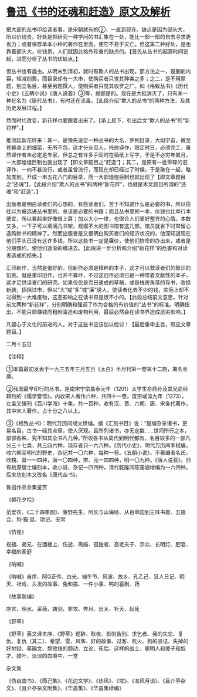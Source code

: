 # [鲁迅《书的还魂和赶造》原文及解析](https://www.vrrw.net/wx/8603.html)

把大部的丛书印给读者看，是宋朝就有的②，一直到现在。缺点是因为部头大，所以价钱贵。好处是把研究一种学问的书汇集在一处，能比一部一部的自去寻求更省力；或者保存单本小种的著作在里面，使它不易于灭亡。但这第二种好处，是也靠着部头大，价钱贵，人们就因此格外珍重的缺点的。【首先从丛书的起源时间说起，进而分析了丛书的优缺点。】

但丛书也有蠹虫。从明末到清初，就时有欺人的丛书出现。那方法之一，是删削内容，轻减刻费，而目录却有一大串，使购买者只觉其种类之多；之二，是不用原题，别立名目，甚至另题撰人，使购买者只觉其收罗之广。如《格致丛书》《历代小史》《五朝小说》《唐人说荟》③等，就都是的。现在是大抵消灭了，只有末一种化名为《唐代丛书》，有时还在流毒。【此段介绍“欺人的丛书”的两种方法，及其历史发展过程。】



然而时代改变，新花样也要跟着出来了。【承上启下，引出后文“欺人的丛书”的“新花样”。】

推测起新花样来：其一，是豫先设定一种丛书的大名，罗列目录，大如宇宙，微至苍蝇身上的细菌，无所不包，这才分头觅人，托他译作，限定时日，必须完工，虽然译作者未必定是专家，但总之有许多手同时在稿纸上写字，于是不必穷年累月，一大部煌煌巨制也就出现了【即文章题目之“赶造”】；其二，是原有一批零碎的旧译作，一向不甚流行，或者虽曾流行，而现在却已经过了时候，于是聚在一起，略加类别，开成一串五花八门的目录，而一大部煌煌巨制也就出现了【即文章题目之“还魂”】。【此段介绍“欺人的丛书”的两种“新花样”，也就是本文题目所谓的“还魂”和“赶造”。】

出版者是明白读者们的心想的，有些读者们，苦于不知道什么是必要的书，所以往往以为被选进丛书里的，总该是必要的书籍；而且丛书里的一本，价钱也比单行本便宜，所以看起来好像很上算；加以大小一律，也很合人们爱好整齐的心情。本数又多，一下子可以填满几书架，规模不大的图书馆有这几部，馆员就省下时常留心选购新书的精神了。然而出版者是又很明白购买者们的经济状况的，他深知道现在他们手头已没有这许多钱，所以这些书一定是廉价，使他们拚命的办出来，或者是分期豫约，使他们逐渐的缴进去。【此段进一步分析和介绍“新花样”的危害和对读者造成的损失。】

汇印新作，当然是很好的，但新作必须是精粹的本子，这才可以救读者们的智识的饥荒。就是重印旧作，也并不算坏，不过这旧作必须已是一种带着文献性的本子，这才足供读者们的研究。如果仅仅是克日速成的草稿，或是栈房角落的存书，改换新装，招摇过市，但以“大”或“多”或“廉”诱人，使读者化去不少的钱，实际上却不过得到一大堆废物，这恶影响之在读书界是很不小的。【此段总结前文意思，针对前文两种“新花样”，分别明确和强调了作为合格的有价值的“丛书”的标准。明确指出，不能只顾赚钱而粗制滥造和废物利用，最后必然会在读书界造成恶劣影响。】

凡留心于文化的前进的人，对于这些书应该加以检讨！【最后重申主旨，照应文章题目。】

二月十五日





【注释】

①本篇最初发表于一九三五年三月五日《太白》半月刊第一卷第十二期，署名长庚。

②我国最早印行的丛书，是南宋宁宗嘉泰元年（1201）太学生俞鼎孙及其兄俞经辑刊的《儒学警悟》，内收宋人著作六种，共四十一卷。度宗咸淳九年（1273），左圭又辑刊《百川学海》十集，共一百种，收有汉、晋、六朝、唐、宋各代著作，其中宋人著作，占十分之八以上。



③《格致丛书》：明代万历间胡文焕编。据《汇刻书目》说：“是编杂采诸书，更易名目，古书一经其点窜，使人厌观。且所列诸书，亦无定数……世间所行之本，部部各殊，究不知其全书凡几种。”所收各书从周代到明代都有，名目较多的一部凡分三十七类，共三四六种，现存者只一六八种。《历代小史》，明代万历间李栻编，收六朝至明代的野史、杂记共一〇六种，每种一卷。《五朝小说》，不著编者名氏，收魏、晋一一四种，唐一〇四种，宋、元一四四种，明一〇九种。《唐人说荟》，旧有桃源居士编刻本，收小说、杂记一四四种，清代乾隆间陈莲塘增编为一六四种。后来坊刻本又改名《唐代丛书》。

鲁迅作品全集鉴赏

《朝花夕拾》

范爱农、《二十四孝图》、藤野先生、阿长与山海经、从百草园到三味书屋、五猖会、狗·猫·鼠、琐记、无常

《仿徨》

祝福、弟兄、在酒楼上、伤逝、离婚、孤独者、高老夫子、示众、长明灯、肥皂、幸福的家庭

《呐喊》

《呐喊》自序、阿Q正传、白光、端午节、风波、故乡、孔乙己、狂人日记、明天、社戏、头发的故事、兔和猫、一件小事、鸭的喜剧、药

《故事新编》

序言、理水、采薇、铸剑、非攻、奔月、出关、补天、起死

《野草》

《野草》英文译本序、《野草》题辞、秋夜、影的告别、求乞者、我的失恋、复仇、复仇〔其二〕、希望、雪、风筝、好的故事、过客、死火、狗的驳诘、失掉的好地狱、墓碣文、颓败线的颤动、立论、死后、这样的战士、聪明人和傻子和奴才、腊叶、淡淡的血痕中、一觉

杂文集

《伪自由书》、《而己集》、《花边文学》、《热风》、《坟》、《准风月谈》、《且介亭杂文》、《且介亭杂文附集》、《华盖集》、《华盖集续编》

